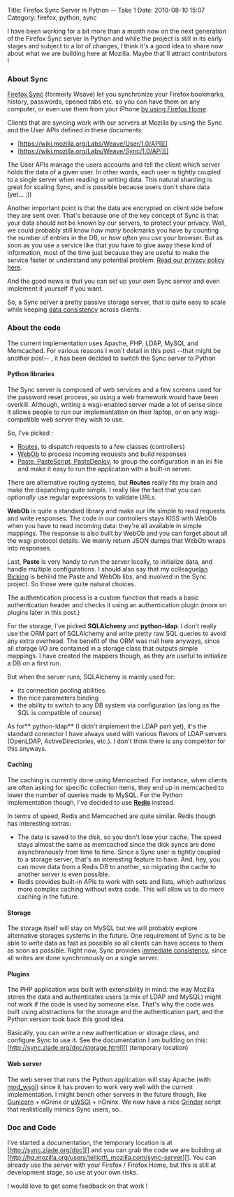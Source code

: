 Title: Firefox Sync Server in Python -- Take 1
Date: 2010-08-10 15:07
Category: firefox, python, sync

I have been working for a bit more than a month now on the next
generation of the Firefox Sync server in Python and while the project is
still in its early stages and subject to a lot of changes, I think it's
a good idea to share now about what we are building here at Mozilla.
Maybe that'll attract contributors !   
### About Sync

  
[Firefox Sync][] (formerly Weave) let you synchronize your Firefox
bookmarks, history, passwords, opened tabs etc. so you can have them on
any computer, or even use them from your iPhone [by using Firefox
Home][].   
  
Clients that are syncing work with our servers at Mozilla by using the
Sync and the User APIs defined in these documents:   
-   [https://wiki.mozilla.org/Labs/Weave/User/1.0/API][]
-   [https://wiki.mozilla.org/Labs/Weave/Sync/1.0/API][]

  
The User APIs manage the users accounts and tell the client which
server holds the data of a given user. In other words, each user is
tightly coupled to a single server when reading or writing data. This
natural sharding is great for scaling Sync, and is possible because
users don't share data (yet... ;))   
  
Another important point is that the data are encrypted on client side
before they are sent over. That's because one of the key concept of Sync
is that your data should not be known by our servers, to protect your
privacy. Well, we could probably still know *how many* bookmarks you
have by counting the number of entries in the DB, or *how often* you use
your browser. But as soon as you use a service like that you have to
give away these kind of information, most of the time just because they
are useful to make the service faster or understand any potential
problem. [Read our privacy policy here][].   
  
And the good news is that you can set up your *own* Sync server and
even implement it yourself if you want.   
  
So, a Sync server a pretty passive storage server, that is quite easy
to scale while keeping [data consistency][] across clients.   
### About the code

  
The current implementation uses Apache, PHP, LDAP, MySQL and Memcached.
For various reasons I won't detail in this post --that might be another
post-- , it has been decided to switch the Sync server to Python   
#### Python libraries

  
The Sync server is composed of web services and a few screens used for
the password reset process, so using a web framework would have been
overkill. Although, writing a wsgi-enabled server made a lot of sense
since it allows people to run our implementation on their laptop, or on
any wsgi-compatible web server they wish to use.   
  
So, I've picked :   
-   [Routes][], to dispatch requests to a few classes (controllers)
-   [WebOb][] to process incoming requests and build responses
-   [Paste. PasteScript, PasteDeploy][], to group the configuration in
    an ini file and make it easy to run the application with a built-in
    server.

  
There are alternative routing systems, but **Routes** really fits my
brain and make the dispatching quite simple. I really like the fact that
you can *optionally* use regular expressions to validate URLs.   
  
**WebOb** is quite a standard library and make our life simple to read
requests and write responses. The code in our controllers stays KISS
with WebOb when you have to read incoming data: they're all available in
simple mappings. The response is also built by WebOb and you can forget
about all the wsgi protocol details. We mainly return JSON dumps that
WebOb wraps into responses.   
  
Last, **Paste** is very handy to run the server locally, to initialize
data, and handle multiple configurations. I should also say that my
colleague[Ian Bicking][] is behind the Paste and WebOb libs, and
involved in the Sync project. So those were quite natural choices.   
  
The authentication process is a custom function that reads a basic
authentication header and checks it using an authentication plugin (more
on plugins later in this post.)   
  
For the storage, I've picked **SQLAlchemy** and **python-ldap**. I
don't really use the ORM part of SQLAlchemy and write pretty raw SQL
queries to avoid any extra overhead. The benefit of the ORM was null
here anyways, since all storage I/O are contained in a storage class
that outputs simple mappings. I have created the mappers though, as they
are useful to initialize a DB on a first run.   
  
But when the server runs, SQLAlchemy is mainly used for:   
-   its connection pooling abilities.
-   the nice parameters binding
-   the ability to switch to any DB system via configuration (as long as
    the SQL is compatible of course)

  
As for** python-ldap** (I didn't implement the LDAP part yet), it's the
standard connector I have always used with various flavors of LDAP
servers (OpenLDAP, ActiveDirectories, etc.). I don't think there is any
competitor for this anyways.   
#### Caching

  
The caching is currently done using Memcached. For instance, when
clients are often asking for specific collection items, they end up in
memcached to lower the number of queries made to MySQL. For the Python
implementation though, I've decided to use [**Redis**][] instead.   
  
In terms of speed, Redis and Memcached are quite similar. Redis though
has interesting extras:   
-   The data is saved to the disk, so you don't lose your cache. The
    speed stays almost the same as memcached since the disk syncs are
    done asynchronously from time to time. Since a Sync user is tightly
    coupled to a storage server, that's an interesting feature to have.
    And, hey, you can move data from a Redis DB to another, so migrating
    the cache to another server is even possible.
-   Redis provides built-in APIs to work with sets and lists, which
    authorizes more complex caching without extra code. This will allow
    us to do more caching in the future.

  
#### Storage

  
The storage itself will stay on MySQL but we will probably explore
alternative storages systems in the future. One requirement of Sync is
to be able to *write* data as fast as possible so all clients can have
access to them as soon as possible. Right now, Sync provides [immediate
consistency][], since all writes are done synchronously on a single
server.   
#### Plugins

  
The PHP application was built with extensibility in mind: the way
Mozilla stores the data and authenticates users (a mix of LDAP and
MySQL) might not work if the code is used by someone else. That's why
the code was built using abstractions for the storage and the
authentication part, and the Python version took back this good idea.   
  
Basically, you can write a new authentication or storage class, and
configure Sync to use it. See the documentation I am building on this:
[http://sync.ziade.org/doc/storage.html][] (temporary location)   
#### Web server

  
The web server that runs the Python application will stay Apache (with
[mod\_wsgi][]) since it has proven to work very well with the current
implementation. I might bench other servers in the future though, like
[Gunicorn][] + nGninx or [uWSGI][] + nGninx. We now have a nice
[Grinder][] script that realistically mimics Sync users, so..   
### Doc and Code

  
I've started a documentation, the temporary location is at
[http://sync.ziade.org/doc][] and you can grab the code we are building
at [http://hg.mozilla.org/users/telliott\_mozilla.com/sync-server][].
You can already use the server with your Firefox / Firefox Home, but
this is still at development stage, so use at your own risks.   
  
I would love to get some feedback on that work !

  [Firefox Sync]: https://www.mozilla.com/en-US/firefox/sync/
  [by using Firefox Home]: http://www.mozilla.com/en-US/mobile/home/
  [https://wiki.mozilla.org/Labs/Weave/User/1.0/API]: https://wiki.mozilla.org/Labs/Weave/User/1.0/API
  [https://wiki.mozilla.org/Labs/Weave/Sync/1.0/API]: https://wiki.mozilla.org/Labs/Weave/Sync/1.0/API
  [Read our privacy policy here]: https://services.mozilla.com/privacy-policy/Privacy_Policy.pdf
  [data consistency]: http://en.wikipedia.org/wiki/Data_consistency
  [Routes]: http://routes.groovie.org
  [WebOb]: http://pythonpaste.org/webob/
  [Paste. PasteScript, PasteDeploy]: http://pythonpaste.org/
  [Ian Bicking]: http://blog.ianbicking.org/
  [**Redis**]: http://code.google.com/p/redis/
  [immediate consistency]: http://en.wikipedia.org/wiki/Immediate_consistency
  [http://sync.ziade.org/doc/storage.html]: http://sync.ziade.org/doc/storage.html
  [mod\_wsgi]: http://code.google.com/p/modwsgi/
  [Gunicorn]: http://www.google.com/url?sa=t&source=web&cd=1&ved=0CBgQFjAA&url=http://gunicorn.org/&ei=ojlhTNSzG9W6jAfVweiwCQ&usg=AFQjCNH4886vZhhVrpKRkAak1Ja0k68d3g
  [uWSGI]: http://projects.unbit.it/uwsgi/
  [Grinder]: http://grinder.sourceforge.net/
  [http://sync.ziade.org/doc]: http://sync.ziade.org/doc
  [http://hg.mozilla.org/users/telliott\_mozilla.com/sync-server]: http://hg.mozilla.org/users/telliott_mozilla.com/sync-server
